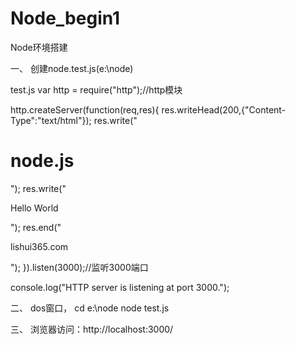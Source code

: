 # Node_begin1
Node环境搭建

一、
创建node.test.js(e:\node)

test.js
var http = require("http");//http模块

http.createServer(function(req,res){
	res.writeHead(200,{"Content-Type":"text/html"});
	res.write("<h1>node.js</h1>");
	res.write("<p>Hello World</p>");
	res.end("<p>lishui365.com</p>");
}).listen(3000);//监听3000端口

console.log("HTTP server is listening at port 3000.");

二、
dos窗口，
cd e:\node
node test.js

三、
浏览器访问：http://localhost:3000/

